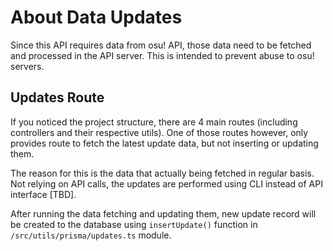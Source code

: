 # About Data Updates

Since this API requires data from osu! API, those data need to be fetched and processed in the API server. This is intended to prevent abuse to osu! servers.

## Updates Route

If you noticed the project structure, there are 4 main routes (including controllers and their respective utils). One of those routes however, only provides route to fetch the latest update data, but not inserting or updating them.

The reason for this is the data that actually being fetched in regular basis. Not relying on API calls, the updates are performed using CLI instead of API interface [TBD].

After running the data fetching and updating them, new update record will be created to the database using `insertUpdate()` function in `/src/utils/prisma/updates.ts` module.